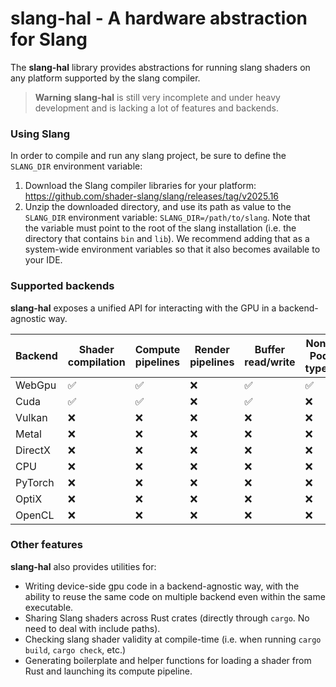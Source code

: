 # slang-hal - A hardware abstraction for Slang

The **slang-hal** library provides abstractions for running slang shaders on any platform supported by the slang compiler.

> **Warning**
**slang-hal** is still very incomplete and under heavy development and is lacking a lot of features and backends.

### Using Slang

In order to compile and run any slang project, be sure to define the `SLANG_DIR` environment variable:
1. Download the Slang compiler libraries for your platform: https://github.com/shader-slang/slang/releases/tag/v2025.16
2. Unzip the downloaded directory, and use its path as value to the `SLANG_DIR` environment variable: `SLANG_DIR=/path/to/slang`.
   Note that the variable must point to the root of the slang installation (i.e. the directory that contains `bin` and `lib`).
   We recommend adding that as a system-wide environment variables so that it also becomes available to your IDE.

### Supported backends

**slang-hal** exposes a unified API for interacting with the GPU in a backend-agnostic way.

| Backend | Shader compilation | Compute pipelines | Render pipelines | Buffer read/write   | Non-Pod types | Indirect dispatch | GPU timestamps | Link-time specialization | 
|---------|--------------------|-------------------|------------------|---------------------|---------------|-------------------|----------------|-------------------------|
| WebGpu  | ✅                 | ✅                 | ❌                 | ✅                   | ✅             | ✅                |  ❌              | ❌ |
| Cuda    | ✅                 | ✅                 | ❌                 | ✅                   | ❌             | ❌                |  ❌              | ❌ |
| Vulkan  | ❌                 | ❌                 | ❌                 | ❌                   | ❌             | ❌                |  ❌              | ❌ |
| Metal   | ❌                 | ❌                 | ❌                 | ❌                   | ❌             | ❌                |  ❌              | ❌ |
| DirectX | ❌                 | ❌                 | ❌                 | ❌                   | ❌              | ❌                | ❌               | ❌ |
| CPU     | ❌                 | ❌                 | ❌                 | ❌                   | ❌              | ❌                | ❌               | ❌ |
| PyTorch | ❌                 | ❌                 | ❌                 | ❌                   | ❌              | ❌                | ❌               | ❌ |
| OptiX   | ❌                 | ❌                 | ❌                 | ❌                   | ❌              | ❌                | ❌               | ❌ |
| OpenCL  | ❌                 | ❌                 | ❌                 | ❌                   | ❌              | ❌                | ❌               | ❌ |

### Other features

**slang-hal** also provides utilities for:
- Writing device-side gpu code in a backend-agnostic way, with the ability to reuse the same code on multiple backend
  even within the same executable.
- Sharing Slang shaders across Rust crates (directly through `cargo`. No need to deal with include paths).
- Checking slang shader validity at compile-time (i.e. when running `cargo build`, `cargo check`, etc.)
- Generating boilerplate and helper functions for loading a shader from Rust and launching its compute pipeline.

